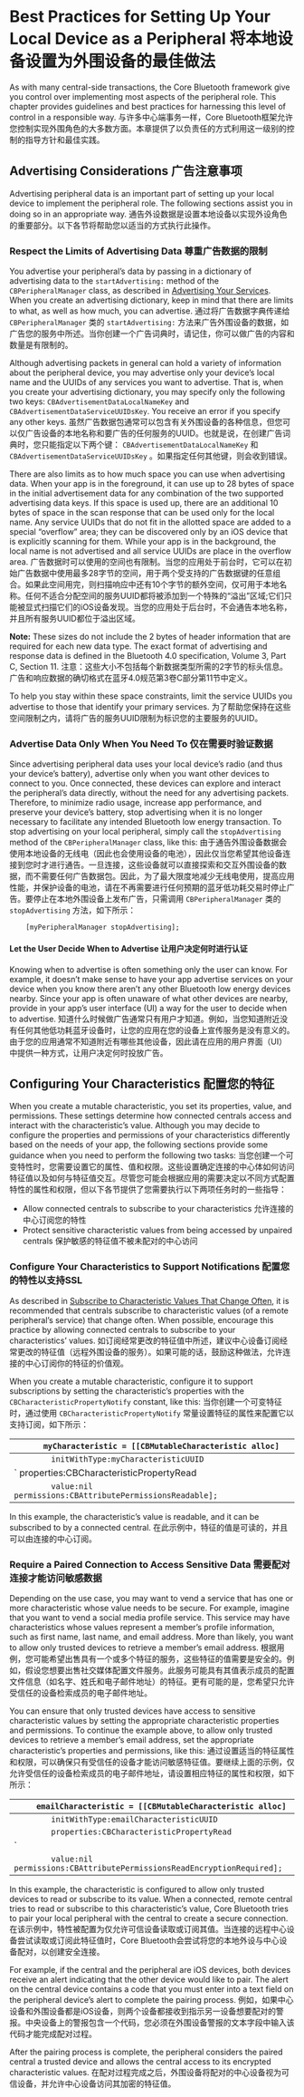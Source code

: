 # Best Practices for Setting Up Your Local Device as a Peripheral 将本地设备设置为外围设备的最佳做法

As with many central-side transactions, the Core Bluetooth framework give you control over implementing most aspects of the peripheral role. This chapter provides guidelines and best practices for harnessing this level of control in a responsible way.
与许多中心端事务一样，Core Bluetooth框架允许您控制实现外围角色的大多数方面。本章提供了以负责任的方式利用这一级别的控制的指导方针和最佳实践。



## Advertising Considerations 广告注意事项

Advertising peripheral data is an important part of setting up your local device to implement the peripheral role. The following sections assist you in doing so in an appropriate way.
通告外设数据是设置本地设备以实现外设角色的重要部分。以下各节将帮助您以适当的方式执行此操作。



### Respect the Limits of Advertising Data 尊重广告数据的限制

You advertise your peripheral’s data by passing in a dictionary of advertising data to the `startAdvertising:` method of the `CBPeripheralManager` class, as described in [Advertising Your Services](https://developer.apple.com/library/archive/documentation/NetworkingInternetWeb/Conceptual/CoreBluetooth_concepts/PerformingCommonPeripheralRoleTasks/PerformingCommonPeripheralRoleTasks.html#//apple_ref/doc/uid/TP40013257-CH4-SW5). When you create an advertising dictionary, keep in mind that there are limits to what, as well as how much, you can advertise.
通过将广告数据字典传递给 `CBPeripheralManager` 类的 `startAdvertising:` 方法来广告外围设备的数据，如广告您的服务中所述。当你创建一个广告词典时，请记住，你可以做广告的内容和数量是有限制的。

Although advertising packets in general can hold a variety of information about the peripheral device, you may advertise only your device’s local name and the UUIDs of any services you want to advertise. That is, when you create your advertising dictionary, you may specify only the following two keys: `CBAdvertisementDataLocalNameKey` and `CBAdvertisementDataServiceUUIDsKey`. You receive an error if you specify any other keys.
虽然广告数据包通常可以包含有关外围设备的各种信息，但您可以仅广告设备的本地名称和要广告的任何服务的UUID。也就是说，在创建广告词典时，您只能指定以下两个键： `CBAdvertisementDataLocalNameKey` 和 `CBAdvertisementDataServiceUUIDsKey` 。如果指定任何其他键，则会收到错误。

There are also limits as to how much space you can use when advertising data. When your app is in the foreground, it can use up to 28 bytes of space in the initial advertisement data for any combination of the two supported advertising data keys. If this space is used up, there are an additional 10 bytes of space in the scan response that can be used only for the local name. Any service UUIDs that do not fit in the allotted space are added to a special “overflow” area; they can be discovered only by an iOS device that is explicitly scanning for them. While your app is in the background, the local name is not advertised and all service UUIDs are place in the overflow area.
广告数据时可以使用的空间也有限制。当您的应用处于前台时，它可以在初始广告数据中使用最多28字节的空间，用于两个受支持的广告数据键的任意组合。如果此空间用完，则扫描响应中还有10个字节的额外空间，仅可用于本地名称。任何不适合分配空间的服务UUID都将被添加到一个特殊的“溢出”区域;它们只能被显式扫描它们的iOS设备发现。当您的应用处于后台时，不会通告本地名称，并且所有服务UUID都位于溢出区域。



**Note:** These sizes do not include the 2 bytes of header information that are required for each new data type. The exact format of advertising and response data is defined in the Bluetooth 4.0 specification, Volume 3, Part C, Section 11.
注意：这些大小不包括每个新数据类型所需的2字节的标头信息。广告和响应数据的确切格式在蓝牙4.0规范第3卷C部分第11节中定义。



To help you stay within these space constraints, limit the service UUIDs you advertise to those that identify your primary services.
为了帮助您保持在这些空间限制之内，请将广告的服务UUID限制为标识您的主要服务的UUID。



### Advertise Data Only When You Need To 仅在需要时验证数据

Since advertising peripheral data uses your local device’s radio (and thus your device’s battery), advertise only when you want other devices to connect to you. Once connected, these devices can explore and interact the peripheral’s data directly, without the need for any advertising packets. Therefore, to minimize radio usage, increase app performance, and preserve your device’s battery, stop advertising when it is no longer necessary to facilitate any intended Bluetooth low energy transaction. To stop advertising on your local peripheral, simply call the `stopAdvertising` method of the `CBPeripheralManager` class, like this:
由于通告外围设备数据会使用本地设备的无线电（因此也会使用设备的电池），因此仅当您希望其他设备连接到您时才进行通告。一旦连接，这些设备就可以直接探索和交互外围设备的数据，而不需要任何广告数据包。因此，为了最大限度地减少无线电使用，提高应用性能，并保护设备的电池，请在不再需要进行任何预期的蓝牙低功耗交易时停止广告。要停止在本地外围设备上发布广告，只需调用 `CBPeripheralManager` 类的 `stopAdvertising` 方法，如下所示：

```
    [myPeripheralManager stopAdvertising];
```



#### Let the User Decide When to Advertise 让用户决定何时进行认证

Knowing when to advertise is often something only the user can know. For example, it doesn’t make sense to have your app advertise services on your device when you know there aren’t any other Bluetooth low energy devices nearby. Since your app is often unaware of what other devices are nearby, provide in your app’s user interface (UI) a way for the user to decide when to advertise.
知道什么时候做广告通常只有用户才知道。例如，当您知道附近没有任何其他低功耗蓝牙设备时，让您的应用在您的设备上宣传服务是没有意义的。由于您的应用通常不知道附近有哪些其他设备，因此请在应用的用户界面（UI）中提供一种方式，让用户决定何时投放广告。



## Configuring Your Characteristics 配置您的特征

When you create a mutable characteristic, you set its properties, value, and permissions. These settings determine how connected centrals access and interact with the characteristic’s value. Although you may decide to configure the properties and permissions of your characteristics differently based on the needs of your app, the following sections provide some guidance when you need to perform the following two tasks:
当您创建一个可变特性时，您需要设置它的属性、值和权限。这些设置确定连接的中心体如何访问特征值以及如何与特征值交互。尽管您可能会根据应用的需要决定以不同方式配置特性的属性和权限，但以下各节提供了您需要执行以下两项任务时的一些指导：

- Allow connected centrals to subscribe to your characteristics
  允许连接的中心订阅您的特性
- Protect sensitive characteristic values from being accessed by unpaired centrals
  保护敏感的特征值不被未配对的中心访问



### Configure Your Characteristics to Support Notifications 配置您的特性以支持SSL

As described in [Subscribe to Characteristic Values That Change Often](https://developer.apple.com/library/archive/documentation/NetworkingInternetWeb/Conceptual/CoreBluetooth_concepts/BestPracticesForInteractingWithARemotePeripheralDevice/BestPracticesForInteractingWithARemotePeripheralDevice.html#//apple_ref/doc/uid/TP40013257-CH6-SW7), it is recommended that centrals subscribe to characteristic values (of a remote peripheral’s service) that change often. When possible, encourage this practice by allowing connected centrals to subscribe to your characteristics’ values.
如订阅经常更改的特征值中所述，建议中心设备订阅经常更改的特征值（远程外围设备的服务）。如果可能的话，鼓励这种做法，允许连接的中心订阅你的特征的价值观。

When you create a mutable characteristic, configure it to support subscriptions by setting the characteristic’s properties with the `CBCharacteristicPropertyNotify` constant, like this:
当你创建一个可变特征时，通过使用 `CBCharacteristicPropertyNotify` 常量设置特征的属性来配置它以支持订阅，如下所示：

| `    myCharacteristic = [[CBMutableCharacteristic alloc]`    |
| ------------------------------------------------------------ |
| `        initWithType:myCharacteristicUUID`                  |
| `        properties:CBCharacteristicPropertyRead | CBCharacteristicPropertyNotify` |
| `        value:nil permissions:CBAttributePermissionsReadable];` |

In this example, the characteristic’s value is readable, and it can be subscribed to by a connected central.
在此示例中，特征的值是可读的，并且可以由连接的中心订阅。



### Require a Paired Connection to Access Sensitive Data 需要配对连接才能访问敏感数据

Depending on the use case, you may want to vend a service that has one or more characteristic whose value needs to be secure. For example, imagine that you want to vend a social media profile service. This service may have characteristics whose values represent a member’s profile information, such as first name, last name, and email address. More than likely, you want to allow only trusted devices to retrieve a member’s email address.
根据用例，您可能希望出售具有一个或多个特征的服务，这些特征的值需要是安全的。例如，假设您想要出售社交媒体配置文件服务。此服务可能具有其值表示成员的配置文件信息（如名字、姓氏和电子邮件地址）的特征。更有可能的是，您希望只允许受信任的设备检索成员的电子邮件地址。

You can ensure that only trusted devices have access to sensitive characteristic values by setting the appropriate characteristic properties and permissions. To continue the example above, to allow only trusted devices to retrieve a member’s email address, set the appropriate characteristic’s properties and permissions, like this:
通过设置适当的特征属性和权限，可以确保只有受信任的设备才能访问敏感特征值。要继续上面的示例，仅允许受信任的设备检索成员的电子邮件地址，请设置相应特征的属性和权限，如下所示：

| `    emailCharacteristic = [[CBMutableCharacteristic alloc]` |
| ------------------------------------------------------------ |
| `        initWithType:emailCharacteristicUUID`               |
| `        properties:CBCharacteristicPropertyRead`            |
| `        | CBCharacteristicPropertyNotifyEncryptionRequired` |
| `        value:nil permissions:CBAttributePermissionsReadEncryptionRequired];` |

In this example, the characteristic is configured to allow only trusted devices to read or subscribe to its value. When a connected, remote central tries to read or subscribe to this characteristic’s value, Core Bluetooth tries to pair your local peripheral with the central to create a secure connection.
在该示例中，特性被配置为仅允许可信设备读取或订阅其值。当连接的远程中心设备尝试读取或订阅此特征值时，Core Bluetooth会尝试将您的本地外设与中心设备配对，以创建安全连接。

For example, if the central and the peripheral are iOS devices, both devices receive an alert indicating that the other device would like to pair. The alert on the central device contains a code that you must enter into a text field on the peripheral device’s alert to complete the pairing process.
例如，如果中心设备和外围设备都是iOS设备，则两个设备都接收到指示另一设备想要配对的警报。中央设备上的警报包含一个代码，您必须在外围设备警报的文本字段中输入该代码才能完成配对过程。

After the pairing process is complete, the peripheral considers the paired central a trusted device and allows the central access to its encrypted characteristic values.
在配对过程完成之后，外围设备将配对的中心设备视为可信设备，并允许中心设备访问其加密的特征值。